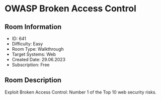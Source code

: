 ﻿# OWASP Broken Access Control

## Room Information
- ID: 641
- Difficulty: Easy
- Room Type: Walkthrough
- Target Systems: Web
- Created Date: 29.06.2023
- Subscription: Free

## Room Description
Exploit Broken Access Control: Number 1 of the Top 10 web security risks.
